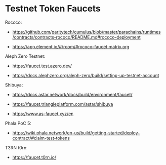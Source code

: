 # Testnet Token Faucets

Rococo:

- https://github.com/paritytech/cumulus/blob/master/parachains/runtimes/contracts/contracts-rococo/README.md#rococo-deployment

- https://app.element.io/#/room/#rococo-faucet:matrix.org

Aleph Zero Testnet:

- https://faucet.test.azero.dev/

- https://docs.alephzero.org/aleph-zero/build/setting-up-testnet-account

Shibuya:

- https://docs.astar.network/docs/build/environment/faucet/

- https://faucet.triangleplatform.com/astar/shibuya

- https://www.as-faucet.xyz/en

Phala PoC 5:

- https://wiki.phala.network/en-us/build/getting-started/deploy-contract/#claim-test-tokens

T3RN t0rn:

- https://faucet.t0rn.io/
